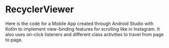 # RecyclerViewer
Here is the code for a Mobile App created through Android Studio with Kotlin to implement view-binding features for scrolling like in Instagram. 
It also uses on-click listeners and different class activities to travel from page to page.

